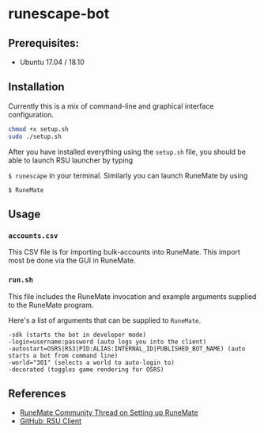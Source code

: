 # runescape-bot

## Prerequisites:

- Ubuntu 17.04 / 18.10

## Installation

Currently this is a mix of command-line
and graphical interface configuration.

```bash
chmod +x setup.sh
sudo ./setup.sh
```

After you have installed everything using the `setup.sh` file,
you should be able to launch RSU launcher by typing 

```$ runescape```
in your terminal. Similarly you can launch RuneMate by using 

```$ RuneMate```




## Usage

### `accounts.csv`

This CSV file is for importing bulk-accounts into RuneMate. This import most be done via the GUI in RuneMate.

### `run.sh`

This file includes the RuneMate invocation and example arguments supplied to the RuneMate program. 

Here's a list of arguments that can be supplied to `RuneMate`.
```
-sdk (starts the bot in developer mode)
-login=username:password (auto logs you into the client)
-autostart=OSRS|RS3|PID:ALIAS:INTERNAL_ID|PUBLISHED_BOT_NAME) (auto starts a bot from command line)
-world="301" (selects a world to auto-login to)
-decorated (toggles game rendering for OSRS)
```

## References
- [RuneMate Community Thread on Setting up RuneMate](https://www.runemate.com/community/threads/runemate-on-linux.15688/)
- [GitHub: RSU Client](https://github.com/rsu-client/rsu-client)
